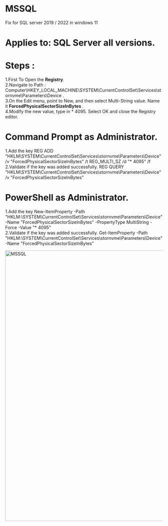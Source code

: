 # MSSQL
Fix for SQL server 2019 / 2022 in windows 11
# Applies to:   SQL Server all versions.
# Steps :
   1.First To Open the **Registry**.<br/>
   2.Navigate to Path : Computer\HKEY_LOCAL_MACHINE\SYSTEM\CurrentControlSet\Services\stornvme\Parameters\Device .<br/>
   3.On the Edit menu, point to New, and then select Multi-String value. Name it **ForcedPhysicalSectorSizeInBytes** .<br/>
   4.Modify the new value, type in * 4095. Select OK and close the Registry editor.<br/>
   
# Command Prompt as Administrator.
1.Add the key REG ADD "HKLM\SYSTEM\CurrentControlSet\Services\stornvme\Parameters\Device" /v "ForcedPhysicalSectorSizeInBytes" /t   REG_MULTI_SZ /d "* 4095" /f <br/>
2.Validate if the key was added successfully. REG QUERY "HKLM\SYSTEM\CurrentControlSet\Services\stornvme\Parameters\Device" /v "ForcedPhysicalSectorSizeInBytes"  <br/>

# PowerShell as Administrator.
1.Add the key New-ItemProperty -Path "HKLM:\SYSTEM\CurrentControlSet\Services\stornvme\Parameters\Device" -Name   "ForcedPhysicalSectorSizeInBytes" -PropertyType MultiString        -Force -Value "* 4095" </br>
2.Validate if the key was added successfully. Get-ItemProperty -Path "HKLM:\SYSTEM\CurrentControlSet\Services\stornvme\Parameters\Device" -Name   "ForcedPhysicalSectorSizeInBytes"

<img width="865" alt="MSSQL" src="https://github.com/user-attachments/assets/ec7520dc-1d0a-4ab1-b671-d387f10835c8">


